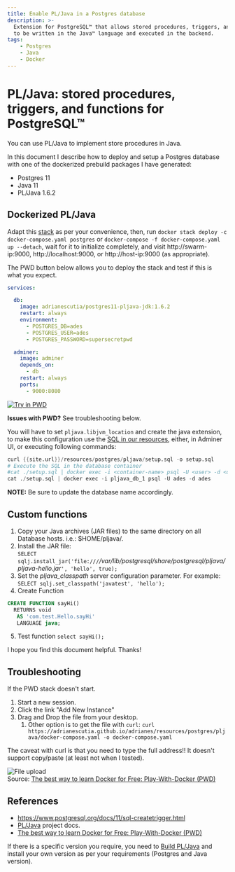 ```yaml
---
title: Enable PL/Java in a Postgres database
description: >-
  Extension for PostgreSQL™ that allows stored procedures, triggers, and functions 
  to be written in the Java™ language and executed in the backend.
tags: 
    - Postgres
    - Java
    - Docker
---
```


# PL/Java: stored procedures, triggers, and functions for PostgreSQL™

You can use PL/Java to implement store procedures in Java.

In this document I describe how to deploy and setup a Postgres database with one of the dockerized 
prebuild packages I have generated:

* Postgres 11
* Java 11
* PL/Java 1.6.2

## Dockerized PL/Java

Adapt this [stack](https://labs.play-with-docker.com/?stack={{site.url}}/resources/postgres/pljava/docker-compose.yaml) 
as per your convenience, then, run `docker stack deploy -c docker-compose.yaml postgres` or 
`docker-compose -f docker-compose.yaml up --detach`, wait for it to initialize completely, and visit 
http://swarm-ip:9000, http://localhost:9000, or http://host-ip:9000 (as appropriate).

The PWD button below allows you to deploy the stack and test if this is what you expect.

```yaml
services:

  db:
    image: adrianescutia/postgres11-pljava-jdk:1.6.2
    restart: always
    environment:
      - POSTGRES_DB=ades
      - POSTGRES_USER=ades
      - POSTGRES_PASSWORD=supersecretpwd

  adminer:
    image: adminer
    depends_on:
      - db
    restart: always
    ports:
      - 9000:8080
```

[![Try in PWD](https://raw.githubusercontent.com/play-with-docker/stacks/master/assets/images/button.png)](https://play-with-docker.com/?stack={{site.url}}/resources/postgres/pljava/docker-compose.yaml)

**Issues with PWD?** See troubleshooting below.

You will have to set `pljava.libjvm_location` and create the java extension, to make 
this configuration use the [SQL in our resources](/resources/postgres/pljava/setup.sql), either, in Adminer UI, or executing following commands:

```s
curl {{site.url}}/resources/postgres/pljava/setup.sql -o setup.sql
# Execute the SQL in the database container
#cat ./setup.sql | docker exec -i <container-name> psql -U <user> -d <database>
cat ./setup.sql | docker exec -i pljava_db_1 psql -U ades -d ades
```

**NOTE:** Be sure to update the database name accordingly.

## Custom functions

1. Copy your Java archives (JAR files) to the same directory on all Database hosts. i.e.: $HOME/pljava/.
2. Install the JAR file:  
  `SELECT sqlj.install_jar('file:///`_/var/lib/postgresql/share/postgresql/pljava/pljava-hello.jar_`', 'hello', true);`
3. Set the _pljava_classpath_ server configuration parameter. For example:  
  `SELECT sqlj.set_classpath('javatest', 'hello');`
4. Create Function
```sql
CREATE FUNCTION sayHi()
  RETURNS void
   AS 'com.test.Hello.sayHi'
   LANGUAGE java;
```
5. Test function
   `select sayHi();`

I hope you find this document helpful. Thanks!

## Troubleshooting

If the PWD stack doesn't start.

1. Start a new session.
2. Click the link "Add New Instance"
3. Drag and Drop the file from your desktop.
   1. Other option is to get the file with `curl`: `curl https://adrianescutia.github.io/adrianes/resources/postgres/pljava/docker-compose.yaml -o docker-compose.yaml`

The caveat with curl is that you need to type the full address!! It doesn't support copy/paste (at least not when I tested).

![File upload](https://i2.wp.com/www.docker.com/blog/wp-content/uploads/pwd_upload-1.gif?resize=710%2C406&ssl=1)  
Source: [The best way to learn Docker for Free: Play-With-Docker (PWD)](https://www.docker.com/blog/best-way-learn-docker-free-play-docker-pwd/)

## References

* https://www.postgresql.org/docs/11/sql-createtrigger.html
* [PL/Java](https://tada.github.io/pljava/) project docs.
* [The best way to learn Docker for Free: Play-With-Docker (PWD)](https://www.docker.com/blog/best-way-learn-docker-free-play-docker-pwd/)

If there is a specific version you require, you need to [Build PL/Java](https://tada.github.io/pljava/build/build.html) 
and install your own version as per your requirements (Postgres and Java version).

 